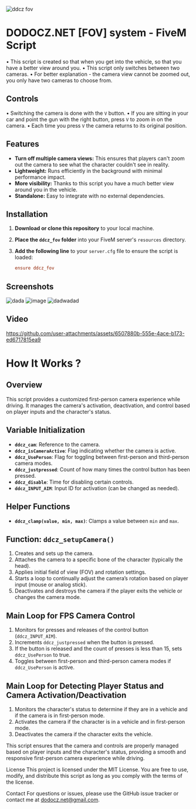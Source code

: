 ![ddcz fov](https://github.com/user-attachments/assets/bdca8fb7-a324-4312-bded-b936d70cde9a)
# DODOCZ.NET [FOV] system - FiveM Script


• This script is created so that when you get into the vehicle, so that you have a better view around you.
• This script only switches between two cameras.
• For better explanation - the camera view cannot be zoomed out, you only have two cameras to choose from.

## Controls
• Switching the camera is done with the `V` button.
• If you are sitting in your car and point the gun with the right button, press `V` to zoom in on the camera.
• Each time you press `V` the camera returns to its original position.


## Features

- **Turn off multiple camera views:** This ensures that players can't zoom out the camera to see what the character couldn't see in reality.
- **Lightweight:** Runs efficiently in the background with minimal performance impact.
- **More visibility:** Thanks to this script you have a much better view around you in the vehicle.
- **Standalone:** Easy to integrate with no external dependencies.

## Installation

1. **Download or clone this repository** to your local machine.
2. **Place the `ddcz_fov` folder** into your FiveM server's `resources` directory.
3. **Add the following line** to your `server.cfg` file to ensure the script is loaded:

   ```cfg
   ensure ddcz_fov

## Screenshots 
![dada](https://github.com/user-attachments/assets/9b95f958-396a-4939-9314-10f0753c80a4)
![image](https://github.com/user-attachments/assets/9f6c6aed-a2dc-4258-9ddf-688965a0b1f2)
![dadwadad](https://github.com/user-attachments/assets/f5e1ecb9-da41-46f8-9425-0e814cd9e9ed)

## Video 
https://github.com/user-attachments/assets/6507880b-555e-4ace-b173-ed6717815ea9



# How It Works ? 


## Overview

This script provides a customized first-person camera experience while driving. It manages the camera's activation, deactivation, and control based on player inputs and the character's status.

## Variable Initialization

- **`ddcz_cam`**: Reference to the camera.
- **`ddcz_isCameraActive`**: Flag indicating whether the camera is active.
- **`ddcz_UsePerson`**: Flag for toggling between first-person and third-person camera modes.
- **`ddcz_justpressed`**: Count of how many times the control button has been pressed.
- **`ddcz_disable`**: Time for disabling certain controls.
- **`ddcz_INPUT_AIM`**: Input ID for activation (can be changed as needed).

## Helper Functions

- **`ddcz_clamp(value, min, max)`**: Clamps a value between `min` and `max`.

## Function: `ddcz_setupCamera()`

1. Creates and sets up the camera.
2. Attaches the camera to a specific bone of the character (typically the head).
3. Applies initial field of view (FOV) and rotation settings.
4. Starts a loop to continually adjust the camera’s rotation based on player input (mouse or analog stick).
5. Deactivates and destroys the camera if the player exits the vehicle or changes the camera mode.

## Main Loop for FPS Camera Control

1. Monitors for presses and releases of the control button (`ddcz_INPUT_AIM`).
2. Increments `ddcz_justpressed` when the button is pressed.
3. If the button is released and the count of presses is less than 15, sets `ddcz_UsePerson` to true.
4. Toggles between first-person and third-person camera modes if `ddcz_UsePerson` is active.

## Main Loop for Detecting Player Status and Camera Activation/Deactivation

1. Monitors the character's status to determine if they are in a vehicle and if the camera is in first-person mode.
2. Activates the camera if the character is in a vehicle and in first-person mode.
3. Deactivates the camera if the character exits the vehicle.

This script ensures that the camera and controls are properly managed based on player inputs and the character's status, providing a smooth and responsive first-person camera experience while driving.




License
This project is licensed under the MIT License. You are free to use, modify, and distribute this script as long as you comply with the terms of the license.

Contact
For questions or issues, please use the GitHub issue tracker or contact me at dodocz.net@gmail.com.
